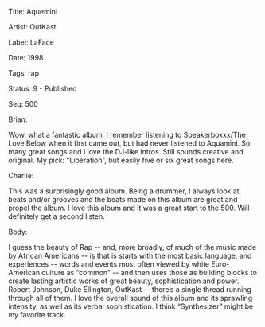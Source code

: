 Title:  Aquemini

Artist: OutKast

Label:  LaFace

Date:   1998

Tags:   rap

Status: 9 - Published

Seq:    500

Brian: 

Wow, what a fantastic album. I remember listening to Speakerboxxx/The Love Below when it first came out, but had never listened to Aquamini. So many great songs and I love the DJ-like intros. Still sounds creative and original. My pick: “Liberation”, but easily five or six great songs here.


Charlie: 

This was a surprisingly good album. Being a drummer, I always look at beats and/or grooves and the beats made on this album are great and propel the album. I love this album and it was a great start to the 500. Will definitely get a second listen. 


Body: 

I guess the beauty of Rap -- and, more broadly, of much of the music made by African Americans -- is that is starts with the most basic language, and experiences -- words and events most often viewed by white Euro-American culture as “common” -- and then uses those as building blocks to create lasting artistic works of great beauty, sophistication and power. Robert Johnson, Duke Ellington, OutKast -- there’s a single thread running through all of them. I love the overall sound of this album and its sprawling intensity, as well as its verbal sophistication. I think “Synthesizer” might be my favorite track. 

